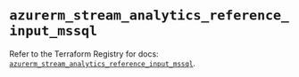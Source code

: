 # `azurerm_stream_analytics_reference_input_mssql`

Refer to the Terraform Registry for docs: [`azurerm_stream_analytics_reference_input_mssql`](https://registry.terraform.io/providers/hashicorp/azurerm/3.111.0/docs/resources/stream_analytics_reference_input_mssql).
